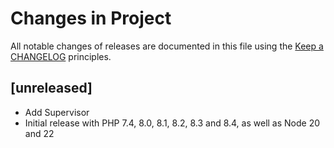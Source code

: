 # Changes in Project

All notable changes of releases are documented in this file
using the [Keep a CHANGELOG](https://keepachangelog.com/) principles.

## [unreleased]

- Add Supervisor 
- Initial release with PHP 7.4, 8.0, 8.1, 8.2, 8.3 and 8.4, as well as Node 20 and 22